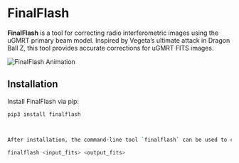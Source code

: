 
# FinalFlash

**FinalFlash** is a tool for correcting radio interferometric images using the uGMRT primary beam model. Inspired by Vegeta’s ultimate attack in Dragon Ball Z, this tool provides accurate corrections for uGMRT FITS images.

![FinalFlash Animation](URL_TO_YOUR_GIF)

## Installation

Install FinalFlash via pip:

```bash
pip3 install finalflash



After installation, the command-line tool `finalflash` can be used to correct FITS files.

finalflash <input_fits> <output_fits>
